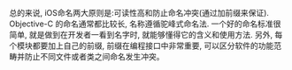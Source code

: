 总的来说, iOS命名两大原则是:可读性高和防止命名冲突(通过加前缀来保证). Objective-C 的命名通常都比较长, 名称遵循驼峰式命名法. 一个好的命名标准很简单, 就是做到在开发者一看到名字时, 就能够懂得它的含义和使用方法. 另外, 每个模块都要加上自己的前缀, 前缀在编程接口中非常重要, 可以区分软件的功能范畴并防止不同文件或者类之间命名发生冲突。